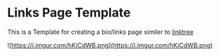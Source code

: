# Links Page Template
This is a Template for creating a bio/links page similer to [linktree](https://linktr.ee)

![https://i.imgur.com/hKiCdWB.png](https://i.imgur.com/hKiCdWB.png)
